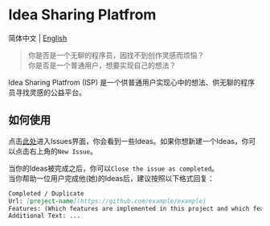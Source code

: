 # Idea Sharing Platfrom
简体中文 | [English](https://github.com/Zhou-Shilin/Idea-Sharing-Platfrom)
> 你是否是一个无聊的程序员，因找不到创作灵感而烦恼？  
> 你是否是一个普通用户，想要实现自己的想法？

Idea Sharing Platfrom (ISP) 是一个供普通用户实现心中的想法、供无聊的程序员寻找灵感的公益平台。

## 如何使用
点击[此处](https://github.com/Zhou-Shilin/Project-Request-Platfrom/issues)进入Issues界面，你会看到一些Ideas。如果你想新建一个Ideas，你可以点击右上角的`New Issue`。  
  
当你的Ideas被完成之后，你可以`Close the issue as completed`。  
当你帮助一位用户完成他(她)的Ideas后，建议按照以下格式回复：
```markdown
Completed / Duplicate
Url: [project-name](https://github.com/example/example)
Features: (Which features are implemented in this project and which features mentioned are not implemented)
Additional Text: ...
```